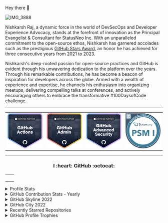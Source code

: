 Hey there 👋

![IMG_3888](https://github.com/NishkarshRaj/NishkarshRaj/assets/35298207/48c38068-5f38-4e2d-9df7-dfce18f94d43)

Nishkarsh Raj, a dynamic force in the world of DevSecOps and Developer Experience Advocacy, stands at the forefront of innovation as the Principal Evangelist & Consultant for StatusNeo Inc. With an unparalleled commitment to the open-source ethos, Nishkarsh has garnered accolades such as the prestigious [GitHub Stars Award](https://stars.github.com/), an honor he has achieved for three consecutive years from 2021 to 2023.

Nishkarsh's deep-rooted passion for open-source practices and GitHub is evident through his unwavering dedication to the platform over the years. Through his remarkable contributions, he has become a beacon of inspiration for developers across the globe. Armed with a wealth of experience and expertise, he channels his enthusiasm into organizing meetups, delivering compelling talks at conferences, and actively encouraging others to embrace the transformative #100DaysofCode challenge.

---

<table>
  <tr>
    <td align="center">
<img alt="" width="300" src="assets/img/githubactions.png" alt=""></img>
</td>
</td>
<td align="center">
<img alt="" width="300" src="assets/img/github-administration.png" alt=""></img>
</td>							     <td align="center">
<img alt="" width="300" src="assets/img/github-advanced-security.png" alt=""></img>
</td>
								     <td align="center">
<img alt="" width="300" src="assets/img/PSM.jpeg" alt=""></img>
</td>
</table>

---

<h3 align=center> I :heart: GitHub :octocat: </h3>

<table>
  <tr>
    <td align="center">
<img alt="" width="400" src="https://github-readme-stats.vercel.app/api?username=nishkarshraj&count_private=true&theme=dark" alt=""></img>
</td>
<td align="center">
<img alt="" width="400" src="https://github-readme-streak-stats.herokuapp.com/?user=nishkarshraj&theme=dark"" alt=""></img>
</td>
</table>

<details> 
	<summary>Profile Stats</summary>
	<p align=center><img align="center" src="assets/github-user-stats.svg" /></p>
</details>

<details> 
	<summary>GitHub Contribution Stats - Yearly</summary>
	<p align=center><img align="center" src="assets/github-contrib-stats.svg" /></p>
</details>

<details> 
	<summary>GitHub Skyline 2022</summary>
	<p align=center><img align="center" src="assets/metrics.plugin.skyline.svg" /></p>
</details>

<details> 
	<summary>GitHub City 2022</summary>
	<p align=center><img align="center" src="assets/metrics.plugin.skyline.city.svg" /></p>
</details>

<details> 
	<summary>Recently Starred Repositories</summary>
	<p align=center><img align="center" src="assets/metrics.plugin.stars.svg" /></p>
</details>

<details> 
	<summary>GitHub Profile Trophies</summary>
	<p align=center><img align="center" src="https://github-profile-trophy.vercel.app/?username=moepoi" /></p>
</details>
